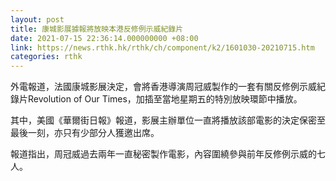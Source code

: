 ```yaml
---
layout: post
title: 康城影展據報將放映本港反修例示威紀錄片
date: 2021-07-15 22:36:14.000000000 +08:00
link: https://news.rthk.hk/rthk/ch/component/k2/1601030-20210715.htm
categories: rthk
---
```


外電報道，法國康城影展決定，會將香港導演周冠威製作的一套有關反修例示威紀錄片Revolution of Our Times，加插至當地星期五的特別放映環節中播放。

其中，美國《華爾街日報》報道，影展主辦單位一直將播放該部電影的決定保密至最後一刻，亦只有少部分人獲邀出席。

報道指出，周冠威過去兩年一直秘密製作電影，內容圍繞參與前年反修例示威的七人。
